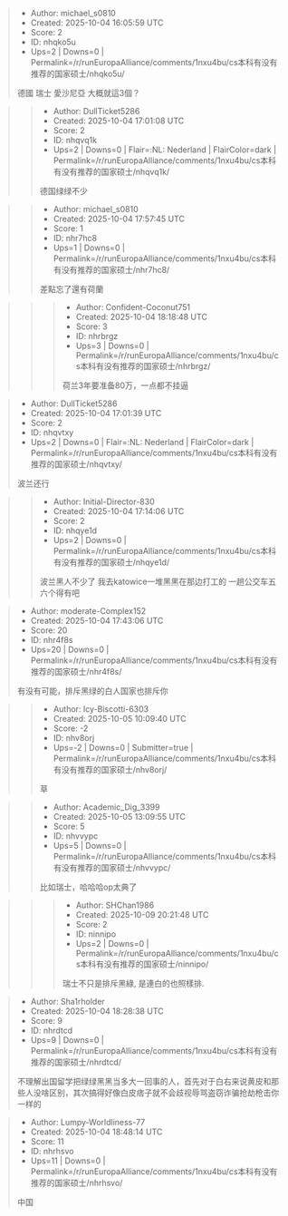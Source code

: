 > - Author: michael_s0810
> - Created: 2025-10-04 16:05:59 UTC
> - Score: 2
> - ID: nhqko5u
> - Ups=2 | Downs=0 | Permalink=/r/runEuropaAlliance/comments/1nxu4bu/cs本科有没有推荐的国家硕士/nhqko5u/
>
> 德國 瑞士 愛沙尼亞 大概就這3個？

>> - Author: DullTicket5286
>> - Created: 2025-10-04 17:01:08 UTC
>> - Score: 2
>> - ID: nhqvq1k
>> - Ups=2 | Downs=0 | Flair=:NL: Nederland | FlairColor=dark | Permalink=/r/runEuropaAlliance/comments/1nxu4bu/cs本科有没有推荐的国家硕士/nhqvq1k/
>>
>> 德国绿绿不少

>> - Author: michael_s0810
>> - Created: 2025-10-04 17:57:45 UTC
>> - Score: 1
>> - ID: nhr7hc8
>> - Ups=1 | Downs=0 | Permalink=/r/runEuropaAlliance/comments/1nxu4bu/cs本科有没有推荐的国家硕士/nhr7hc8/
>>
>> 差點忘了還有荷蘭

>>> - Author: Confident-Coconut751
>>> - Created: 2025-10-04 18:18:48 UTC
>>> - Score: 3
>>> - ID: nhrbrgz
>>> - Ups=3 | Downs=0 | Permalink=/r/runEuropaAlliance/comments/1nxu4bu/cs本科有没有推荐的国家硕士/nhrbrgz/
>>>
>>> 荷兰3年要准备80万，一点都不挂逼

> - Author: DullTicket5286
> - Created: 2025-10-04 17:01:39 UTC
> - Score: 2
> - ID: nhqvtxy
> - Ups=2 | Downs=0 | Flair=:NL: Nederland | FlairColor=dark | Permalink=/r/runEuropaAlliance/comments/1nxu4bu/cs本科有没有推荐的国家硕士/nhqvtxy/
>
> 波兰还行

>> - Author: Initial-Director-830
>> - Created: 2025-10-04 17:14:06 UTC
>> - Score: 2
>> - ID: nhqye1d
>> - Ups=2 | Downs=0 | Permalink=/r/runEuropaAlliance/comments/1nxu4bu/cs本科有没有推荐的国家硕士/nhqye1d/
>>
>> 波兰黑人不少了 我去katowice一堆黑黑在那边打工的 一趟公交车五六个得有吧

> - Author: moderate-Complex152
> - Created: 2025-10-04 17:43:06 UTC
> - Score: 20
> - ID: nhr4f8s
> - Ups=20 | Downs=0 | Permalink=/r/runEuropaAlliance/comments/1nxu4bu/cs本科有没有推荐的国家硕士/nhr4f8s/
>
> 有没有可能，排斥黑绿的白人国家也排斥你

>> - Author: Icy-Biscotti-6303
>> - Created: 2025-10-05 10:09:40 UTC
>> - Score: -2
>> - ID: nhv8orj
>> - Ups=-2 | Downs=0 | Submitter=true | Permalink=/r/runEuropaAlliance/comments/1nxu4bu/cs本科有没有推荐的国家硕士/nhv8orj/
>>
>> 草

>> - Author: Academic_Dig_3399
>> - Created: 2025-10-05 13:09:55 UTC
>> - Score: 5
>> - ID: nhvvypc
>> - Ups=5 | Downs=0 | Permalink=/r/runEuropaAlliance/comments/1nxu4bu/cs本科有没有推荐的国家硕士/nhvvypc/
>>
>> 比如瑞士，哈哈哈op太典了

>>> - Author: SHChan1986
>>> - Created: 2025-10-09 20:21:48 UTC
>>> - Score: 2
>>> - ID: ninnipo
>>> - Ups=2 | Downs=0 | Permalink=/r/runEuropaAlliance/comments/1nxu4bu/cs本科有没有推荐的国家硕士/ninnipo/
>>>
>>> 瑞士不只是排斥黑綠, 是連白的也照樣排.

> - Author: Sha1rholder
> - Created: 2025-10-04 18:28:38 UTC
> - Score: 9
> - ID: nhrdtcd
> - Ups=9 | Downs=0 | Permalink=/r/runEuropaAlliance/comments/1nxu4bu/cs本科有没有推荐的国家硕士/nhrdtcd/
>
> 不理解出国留学把绿绿黑黑当多大一回事的人，首先对于白右来说黄皮和那些人没啥区别，其次搞得好像白皮痞子就不会歧视辱骂盗窃诈骗抢劫枪击你一样的

> - Author: Lumpy-Worldliness-77
> - Created: 2025-10-04 18:48:14 UTC
> - Score: 11
> - ID: nhrhsvo
> - Ups=11 | Downs=0 | Permalink=/r/runEuropaAlliance/comments/1nxu4bu/cs本科有没有推荐的国家硕士/nhrhsvo/
>
> 中国
